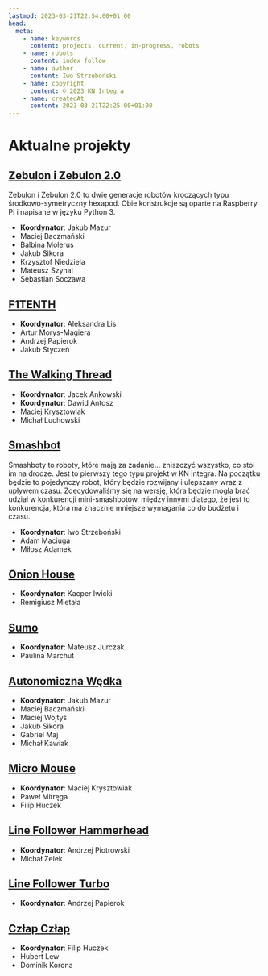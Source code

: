 ```yaml
---
lastmod: 2023-03-21T22:54:00+01:00
head:
  meta:
    - name: keywords
      content: projects, current, in-progress, robots
    - name: robots
      content: index follow
    - name: author
      content: Iwo Strzeboński
    - name: copyright
      content: © 2023 KN Integra
    - name: createdAt
      content: 2023-03-21T22:25:00+01:00
---
```


# Aktualne projekty

## [Zebulon i Zebulon 2.0](/projects/current/zebulon)

Zebulon i Zebulon 2.0 to dwie generacje robotów kroczących typu środkowo-symetryczny hexapod.
Obie konstrukcje są oparte na Raspberry Pi i napisane w języku Python 3.

- **Koordynator**: Jakub Mazur
- Maciej Baczmański
- Balbina Molerus
- Jakub Sikora
- Krzysztof Niedziela
- Mateusz Szynal
- Sebastian Soczawa

## [F1TENTH](/projects/current/F1-10)

- **Koordynator**: Aleksandra Lis
- Artur Morys-Magiera
- Andrzej Papierok
- Jakub Styczeń

## [The Walking Thread](/projects/current/twt)

- **Koordynator**: Jacek Ankowski
- **Koordynator**: Dawid Antosz
- Maciej Krysztowiak
- Michał Luchowski

## [Smashbot](/projects/current/smashbot)

Smashboty to roboty, które mają za zadanie... zniszczyć wszystko, co stoi im na drodze.
Jest to pierwszy tego typu projekt w KN Integra. Na początku będzie to pojedynczy robot,
który będzie rozwijany i ulepszany wraz z upływem czasu. Zdecydowaliśmy się na wersję,
która będzie mogła brać udział w konkurencji mini-smashbotów, między innymi dlatego,
że jest to konkurencja, która ma znacznie mniejsze wymagania co do budżetu i czasu.

- **Koordynator**: Iwo Strzeboński
- Adam Maciuga
- Miłosz Adamek

## [Onion House](/projects/current/onion)

- **Koordynator**: Kacper Iwicki
- Remigiusz Mietała

## [Sumo](/projects/current/sumo)

- **Koordynator**: Mateusz Jurczak
- Paulina Marchut

## [Autonomiczna Wędka](/projects/current/sumolow)

- **Koordynator**: Jakub Mazur
- Maciej Baczmański
- Maciej Wojtyś
- Jakub Sikora
- Gabriel Maj
- Michał Kawiak

## [Micro Mouse](/projects/current/mm)

- **Koordynator**: Maciej Krysztowiak
- Paweł Mitręga
- Filip Huczek

## [Line Follower Hammerhead](/projects/current/lf-hammer)

- **Koordynator**: Andrzej Piotrowski
- Michał Zelek

## [Line Follower Turbo](/projects/current/lf-turbo)

- **Koordynator**: Andrzej Papierok

## [Człap Człap](/projects/current/cc)

- **Koordynator**: Filip Huczek
- Hubert Lew
- Dominik Korona
